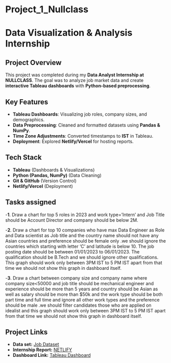 # Project_1_Nullclass

# Data Visualization & Analysis Internship  

##  Project Overview  
This project was completed during my **Data Analyst Internship at NULLCLASS**. The goal was to analyze job market data and create **interactive Tableau dashboards** with **Python-based preprocessing**.  

##  Key Features  
- **Tableau Dashboards**: Visualizing job roles, company sizes, and demographics.  
- **Data Preprocessing**: Cleaned and formatted datasets using **Pandas & NumPy**.  
- **Time Zone Adjustments**: Converted timestamps to **IST** in Tableau.  
- **Deployment**: Explored **Netlify/Vercel** for hosting reports.  

## Tech Stack  
- **Tableau** (Dashboards & Visualizations)  
- **Python (Pandas, NumPy)** (Data Cleaning)  
- **Git & GitHub** (Version Control)  
- **Netlify/Vercel** (Deployment)  

## Tasks assigned
-**1**. Draw a chart for top 5 roles in 2023 and work type=’Intern’ and Job Title should be Account Director and company should be below 2M.

-**2**. Draw a chart for top 10 companies who have max Data Engineer as Role and Data scientist as Job title and the country name should not have any Asian countries and preference should be female only .we should ignore the countries which starting with letter ‘C’ and latitude is below 10. The job posting date should be between 01/01/2023 to 06/01/2023. The qualification should be B.Tech and we should ignore other qualifications. This graph should work only between 3PM IST to 5 PM IST apart from that time we should not show this graph in dashboard itself.

-**3**. Draw a chart between company size and company name where company size<50000 and job title should be mechanical engineer and experience should be more than 5 years and country should be Asian as well as salary should be more than $50k and the work type should be both part time and full time and ignore all other work types and the preference should be male .we should filter candidates those who are applied on idealist and this graph should work only between 3PM IST to 5 PM IST apart from that time we should not show this graph in dashboard itself.



##  Project Links  
-  **Data set:** [Job Dataset](https://www.kaggle.com/datasets/ravindrasinghrana/job-description-dataset/data)
-  **Internship Report:** [NETLIFY](https://nullclass-project1-jobportal.netlify.app/)  
-  **Dashboard Link:** [Tableau Dashboard](https://public.tableau.com/app/profile/ritika.kumari1463/viz/Project_119-03-2025/Project_1_Dashboard)

 
